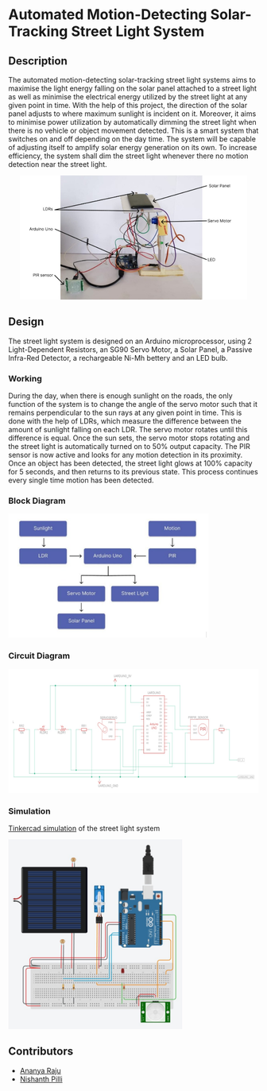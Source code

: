 # Automated Motion-Detecting Solar-Tracking Street Light System

## Description

The automated motion-detecting solar-tracking street light systems aims to maximise the light energy falling on the solar panel attached to a street light as well as minimise the electrical energy utilized by the street light at any given point in time. With the help of this project, the direction of the solar panel adjusts to where maximum sunlight is incident on it. Moreover, it aims to minimise power utilization by automatically dimming the street light when there is no vehicle or object movement detected.
This is a smart system that switches on and off depending on the day time. The system will be capable of adjusting itself to amplify solar energy generation on its own. To increase efficiency, the system shall dim the street light whenever there no motion detection near the street light. 

<div align="center">
  <img src="https://github.com/ananyaraju/solar-street-light/blob/main/public/hardware.jpg" height="250" />
</div>

## Design

The street light system is designed on an Arduino microprocessor, using 2 Light-Dependent Resistors, an SG90 Servo Motor, a Solar Panel, a Passive Infra-Red Detector, a rechargeable Ni-Mh bettery and an LED bulb.

### Working

During the day, when there is enough sunlight on the roads, the only function of the system is to change the angle of the servo motor such that it remains perpendicular to the sun rays at any given point in time. This is done with the help of LDRs, which measure the difference between the amount of sunlight falling on each LDR. The servo motor rotates until this difference is equal. Once the sun sets, the servo motor stops rotating and the street light is automatically turned on to 50% output capacity. The PIR sensor is now active and looks for any motion detection in its proximity. Once an object has been detected, the street light glows at 100% capacity for 5 seconds, and then returns to its previous state. This process continues every single time motion has been detected. 

### Block Diagram

<img src="https://github.com/ananyaraju/solar-street-light/blob/main/public/block-diagram.jpg" height="250" />

### Circuit Diagram

<img src="https://github.com/ananyaraju/solar-street-light/blob/main/public/circuit-diagram.jpg" height="250" />

### Simulation

[Tinkercad simulation](https://www.tinkercad.com/things/6ZpcbpP0eCZ-automated-solar-tracking) of the street light system

<img src="https://github.com/ananyaraju/solar-street-light/blob/main/public/simulation-ss.jpg" width="350" />

## Contributors

* [Ananya Raju](https://github.com/ananyaraju)
* [Nishanth Pilli](https://github.com/dr4g0n7ly)
